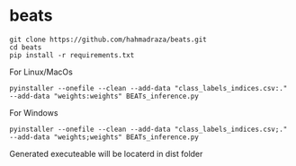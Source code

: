 # beats
```
git clone https://github.com/hahmadraza/beats.git
cd beats
pip install -r requirements.txt
```

For Linux/MacOs
```
pyinstaller --onefile --clean --add-data "class_labels_indices.csv:." --add-data "weights:weights" BEATs_inference.py
```

For Windows
```
pyinstaller --onefile --clean --add-data "class_labels_indices.csv;." --add-data "weights;weights" BEATs_inference.py
```

Generated executeable will be locaterd in dist folder
